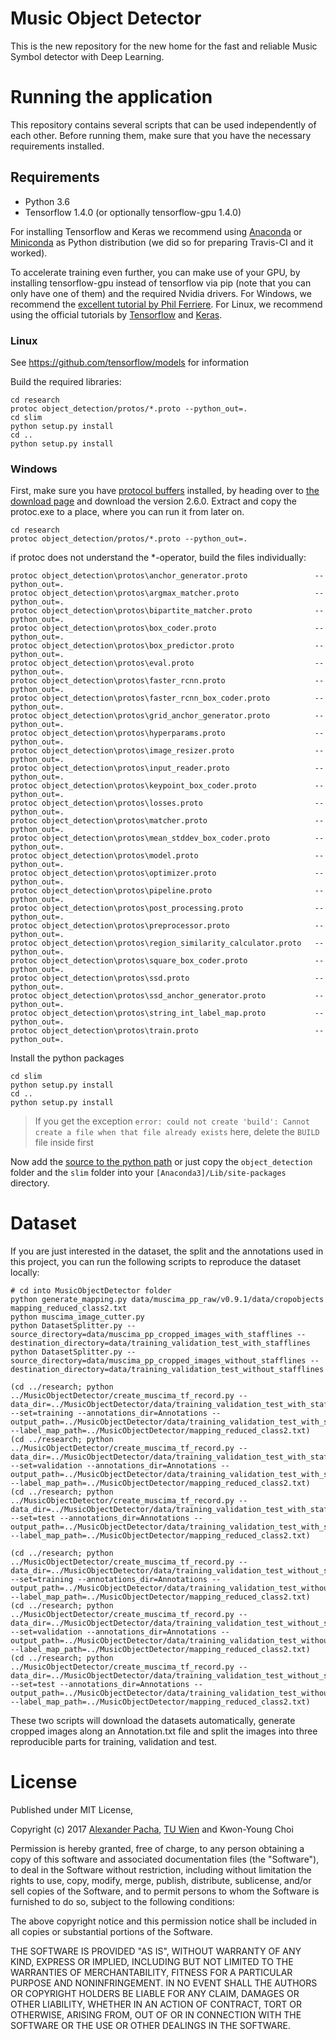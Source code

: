 # Music Object Detector

This is the new repository for the new home for the fast and reliable Music Symbol detector with Deep Learning.

# Running the application
This repository contains several scripts that can be used independently of each other. 
Before running them, make sure that you have the necessary requirements installed. 

## Requirements

- Python 3.6
- Tensorflow 1.4.0 (or optionally tensorflow-gpu 1.4.0)

For installing Tensorflow and Keras we recommend using [Anaconda](https://www.continuum.io/downloads) or 
[Miniconda](https://conda.io/miniconda.html) as Python distribution (we did so for preparing Travis-CI and it worked).

To accelerate training even further, you can make use of your GPU, by installing tensorflow-gpu instead of tensorflow
via pip (note that you can only have one of them) and the required Nvidia drivers. For Windows, we recommend the
[excellent tutorial by Phil Ferriere](https://github.com/philferriere/dlwin). For Linux, we recommend using the
 official tutorials by [Tensorflow](https://www.tensorflow.org/install/) and [Keras](https://keras.io/#installation).

### Linux

See https://github.com/tensorflow/models for information 

Build the required libraries:

```commandline
cd research
protoc object_detection/protos/*.proto --python_out=.
cd slim
python setup.py install
cd ..
python setup.py install
```

### Windows
First, make sure you have [protocol buffers](https://developers.google.com/protocol-buffers/docs/downloads) installed, by heading over to [the download page](https://github.com/google/protobuf/releases/tag/v2.6.0) and download the version 2.6.0. Extract and copy the protoc.exe to a place, where you can run it from later on.  

```commandline
cd research
protoc object_detection/protos/*.proto --python_out=.
```
if protoc does not understand the *-operator, build the files individually:
```commandline
protoc object_detection\protos\anchor_generator.proto               --python_out=.
protoc object_detection\protos\argmax_matcher.proto                 --python_out=.
protoc object_detection\protos\bipartite_matcher.proto              --python_out=.
protoc object_detection\protos\box_coder.proto                      --python_out=.
protoc object_detection\protos\box_predictor.proto                  --python_out=.
protoc object_detection\protos\eval.proto                           --python_out=.
protoc object_detection\protos\faster_rcnn.proto                    --python_out=.
protoc object_detection\protos\faster_rcnn_box_coder.proto          --python_out=.
protoc object_detection\protos\grid_anchor_generator.proto          --python_out=.
protoc object_detection\protos\hyperparams.proto                    --python_out=.
protoc object_detection\protos\image_resizer.proto                  --python_out=.
protoc object_detection\protos\input_reader.proto                   --python_out=.
protoc object_detection\protos\keypoint_box_coder.proto             --python_out=.
protoc object_detection\protos\losses.proto                         --python_out=.
protoc object_detection\protos\matcher.proto                        --python_out=.
protoc object_detection\protos\mean_stddev_box_coder.proto          --python_out=.
protoc object_detection\protos\model.proto                          --python_out=.
protoc object_detection\protos\optimizer.proto                      --python_out=.
protoc object_detection\protos\pipeline.proto                       --python_out=.
protoc object_detection\protos\post_processing.proto                --python_out=.
protoc object_detection\protos\preprocessor.proto                   --python_out=.
protoc object_detection\protos\region_similarity_calculator.proto   --python_out=.
protoc object_detection\protos\square_box_coder.proto               --python_out=.
protoc object_detection\protos\ssd.proto                            --python_out=.
protoc object_detection\protos\ssd_anchor_generator.proto           --python_out=.
protoc object_detection\protos\string_int_label_map.proto           --python_out=.
protoc object_detection\protos\train.proto                          --python_out=.
```

Install the python packages
```commandline
cd slim
python setup.py install
cd ..
python setup.py install
```

> If you get the exception `error: could not create 'build': Cannot create a file when that file already exists` here, delete the `BUILD` file inside first

Now add the [source to the python path](https://github.com/tensorflow/models/blob/master/research/object_detection/g3doc/installation.md#add-libraries-to-pythonpath) or just copy the `object_detection` folder and the `slim` folder into your `[Anaconda3]/Lib/site-packages` directory. 


# Dataset
If you are just interested in the dataset, the split and the annotations used in this project, you can run the following scripts to reproduce the dataset locally:

```
# cd into MusicObjectDetector folder
python generate_mapping.py data/muscima_pp_raw/v0.9.1/data/cropobjects mapping_reduced_class2.txt
python muscima_image_cutter.py
python DatasetSplitter.py --source_directory=data/muscima_pp_cropped_images_with_stafflines --destination_directory=data/training_validation_test_with_stafflines
python DatasetSplitter.py --source_directory=data/muscima_pp_cropped_images_without_stafflines --destination_directory=data/training_validation_test_without_stafflines

(cd ../research; python ../MusicObjectDetector/create_muscima_tf_record.py --data_dir=../MusicObjectDetector/data/training_validation_test_with_stafflines --set=training --annotations_dir=Annotations --output_path=../MusicObjectDetector/data/training_validation_test_with_stafflines/training.record --label_map_path=../MusicObjectDetector/mapping_reduced_class2.txt)
(cd ../research; python ../MusicObjectDetector/create_muscima_tf_record.py --data_dir=../MusicObjectDetector/data/training_validation_test_with_stafflines --set=validation --annotations_dir=Annotations --output_path=../MusicObjectDetector/data/training_validation_test_with_stafflines/validation.record --label_map_path=../MusicObjectDetector/mapping_reduced_class2.txt)
(cd ../research; python ../MusicObjectDetector/create_muscima_tf_record.py --data_dir=../MusicObjectDetector/data/training_validation_test_with_stafflines --set=test --annotations_dir=Annotations --output_path=../MusicObjectDetector/data/training_validation_test_with_stafflines/test.record --label_map_path=../MusicObjectDetector/mapping_reduced_class2.txt)

(cd ../research; python ../MusicObjectDetector/create_muscima_tf_record.py --data_dir=../MusicObjectDetector/data/training_validation_test_without_stafflines --set=training --annotations_dir=Annotations --output_path=../MusicObjectDetector/data/training_validation_test_without_stafflines/training.record --label_map_path=../MusicObjectDetector/mapping_reduced_class2.txt)
(cd ../research; python ../MusicObjectDetector/create_muscima_tf_record.py --data_dir=../MusicObjectDetector/data/training_validation_test_without_stafflines --set=validation --annotations_dir=Annotations --output_path=../MusicObjectDetector/data/training_validation_test_without_stafflines/validation.record --label_map_path=../MusicObjectDetector/mapping_reduced_class2.txt)
(cd ../research; python ../MusicObjectDetector/create_muscima_tf_record.py --data_dir=../MusicObjectDetector/data/training_validation_test_without_stafflines --set=test --annotations_dir=Annotations --output_path=../MusicObjectDetector/data/training_validation_test_without_stafflines/test.record --label_map_path=../MusicObjectDetector/mapping_reduced_class2.txt)
```
    
These two scripts will download the datasets automatically, generate cropped images along an Annotation.txt file and split the images into three reproducible parts for training, validation and test. 

# License

Published under MIT License,

Copyright (c) 2017 [Alexander Pacha](http://alexanderpacha.com), [TU Wien](https://www.ims.tuwien.ac.at/people/alexander-pacha) and Kwon-Young Choi

Permission is hereby granted, free of charge, to any person obtaining a copy
of this software and associated documentation files (the "Software"), to deal
in the Software without restriction, including without limitation the rights
to use, copy, modify, merge, publish, distribute, sublicense, and/or sell
copies of the Software, and to permit persons to whom the Software is
furnished to do so, subject to the following conditions:

The above copyright notice and this permission notice shall be included in all
copies or substantial portions of the Software.

THE SOFTWARE IS PROVIDED "AS IS", WITHOUT WARRANTY OF ANY KIND, EXPRESS OR
IMPLIED, INCLUDING BUT NOT LIMITED TO THE WARRANTIES OF MERCHANTABILITY,
FITNESS FOR A PARTICULAR PURPOSE AND NONINFRINGEMENT. IN NO EVENT SHALL THE
AUTHORS OR COPYRIGHT HOLDERS BE LIABLE FOR ANY CLAIM, DAMAGES OR OTHER
LIABILITY, WHETHER IN AN ACTION OF CONTRACT, TORT OR OTHERWISE, ARISING FROM,
OUT OF OR IN CONNECTION WITH THE SOFTWARE OR THE USE OR OTHER DEALINGS IN THE
SOFTWARE.
